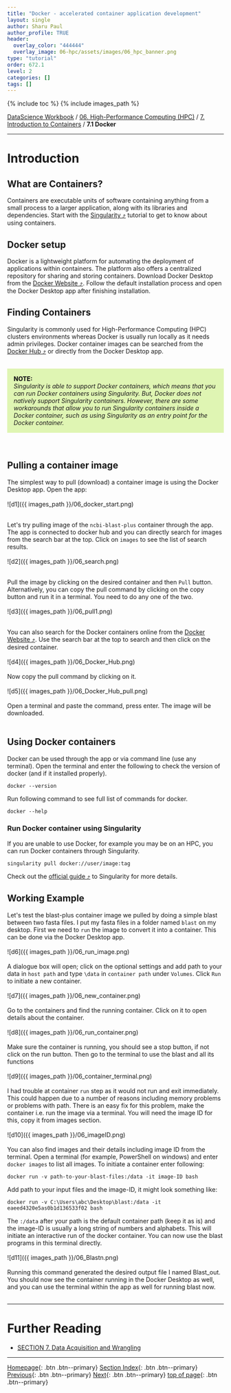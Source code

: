 ```yaml
---
title: "Docker - accelerated container application development"
layout: single
author: Sharu Paul
author_profile: TRUE
header:
  overlay_color: "444444"
  overlay_image: 06-hpc/assets/images/06_hpc_banner.png
type: "tutorial"
order: 672.1
level: 2
categories: []
tags: []
---
```


{% include toc %}
{% include images_path %}

[DataScience Workbook](https://datascience.101workbook.org/) / [06. High-Performance Computing (HPC)](../../00-IntroToHPC-LandingPage) / [7. Introduction to Containers](../00-introduction-to-containers.md) / **7.1 Docker**

---

# Introduction

## What are Containers?
Containers are executable units of software containing anything from a small process to a larger application, along with its libraries and dependencies. Start with the <a href="https://datascience.101workbook.org/06-IntroToHPC/07-CONTAINERS/01-SINGULARITY/01-singularity-basics" target="_blank">Singularity ⤴</a> tutorial to get to know about using containers. <br>


## Docker setup
Docker is a lightweight platform for automating the deployment of applications within containers. The platform also offers a centralized repository for sharing and storing containers. Download Docker Desktop from the <a href="https://www.docker.com/" target="_blank">Docker Website ⤴</a>. Follow the default installation process and open the Docker Desktop app after finishing installation.


## Finding Containers
Singularity is commonly used for High-Performance Computing (HPC) clusters environments whereas Docker is usually run locally as it needs admin privileges. Docker container images can be searched from the <a href="https://hub.docker.com/search?q=" target="_blank">Docker Hub ⤴</a> or directly from the Docker Desktop app. <br>
<br>

<div style="background: #dff5b3; padding: 15px;">
<span style="font-weight:800;">NOTE:</span>
<br><span style="font-style:italic;"> Singularity is able to support Docker containers, which means that you can run Docker containers using Singularity. But, Docker does not natively support Singularity containers. However, there are some workarounds that allow you to run Singularity containers inside a Docker container, such as using Singularity as an entry point for the Docker container. </span>
</div> <br>
<br>

## Pulling a container image
The simplest way to pull (download) a container image is using the Docker Desktop app.
Open the app: <br>
<br>
![d1]({{ images_path }}/06_docker_start.png) <br>
<br>

Let's try pulling image of the `ncbi-blast-plus` container through the app. The app is connected to docker hub and you can directly search for images from the search bar at the top. Click on `images` to see the list of search results. <br>
<br>
![d2]({{ images_path }}/06_search.png) <br>
<br>

Pull the image by clicking on the desired container and then `Pull` button. Alternatively, you can copy the pull command by clicking on the copy button and run it in a terminal. You need to do any one of the two. <br>
<br>
![d3]({{ images_path }}/06_pull1.png) <br>
<br>

You can also search for the Docker containers online from the <a href="https://www.docker.com/" target="_blank">Docker Website ⤴</a>. Use the search bar at the top to search and then click on the desired container. <br>
<br>
![d4]({{ images_path }}/06_Docker_Hub.png) <br>
<br>
Now copy the pull command by clicking on it. <br>
<br>
![d5]({{ images_path }}/06_Docker_Hub_pull.png) <br>
<br>
Open a terminal and paste the command, press enter. The image will be downloaded.
<br>
<br>

## Using Docker containers
Docker can be used through the app or via command line (use any terminal). Open the terminal and enter the following to check the version of docker (and if it installed properly).

```
docker --version
```

Run following command to see full list of commands for docker.

```
docker --help
```

### Run Docker container using Singularity
If you are unable to use Docker, for example you may be on an HPC, you can run Docker containers through Singularity.

```
singularity pull docker://user/image:tag
```

Check out the <a href="https://docs.sylabs.io/guides/3.2/user-guide/cli/singularity_pull.html" target="blank">official guide ⤴</a> to Singularity for more details.
<br>


## Working Example
Let's test the blast-plus container image we pulled by doing a simple blast between two fasta files. I put my fasta files in a folder named `blast` on my desktop. First we need to `run` the image to convert it into a container. This can be done via the Docker Desktop app. <br>
<br>
![d6]({{ images_path }}/06_run_image.png) <br>
<br>
A dialogue box will open; click on the optional settings and add path to your data in `host path` and type `\data` in `container path` under `Volumes`. Click `Run` to initiate a new container. <br>
<br>
![d7]({{ images_path }}/06_new_container.png) <br>
<br>
Go to the containers and find the running container. Click on it to open details about the container. <br>
<br>
![d8]({{ images_path }}/06_run_container.png) <br>
<br>
Make sure the container is running, you should see a stop button, if not click on the run button. Then go to the terminal to use the blast and all its functions <br>
<br>
![d9]({{ images_path }}/06_container_terminal.png) <br>
<br>
I had trouble at container `run` step as it would not run and exit immediately. This could happen due to a number of reasons including memory problems or problems with path. There is an easy fix for this problem, make the container i.e. run the image via a terminal. You will need the image ID for this, copy it from images section. <br>
<br>
![d10]({{ images_path }}/06_imageID.png) <br>
<br>
You can also find images and their details including image ID from the terminal. Open a terminal (for example, PowerShell on windows) and enter `docker images` to list all images. To initiate a container enter following:

```
docker run -v path-to-your-blast-files:/data -it image-ID bash
```

Add path to your input files and the image-ID, it might look something like:

```
docker run -v C:\Users\abc\Desktop\blast:/data -it eaeed4320e5as0b1d136533f02 bash
```

The `:/data` after your path is the default container path (keep it as is) and the image-ID is usually a long string of numbers and alphabets. This will initiate an interactive run of the docker container. You can now use the blast programs in this terminal directly. <br>
<br>
![d11]({{ images_path }}/06_Blastn.png) <br>
<br>
Running this command generated the desired output file I named Blast_out. You should now see the container running in the Docker Desktop as well, and you can use the terminal within the app as well for running blast now. <br>
<br>

___
# Further Reading
* [SECTION 7. Data Acquisition and Wrangling](../../../07-DataParsing/00-DataParsing-LandingPage)

___

[Homepage](../../../index.md){: .btn  .btn--primary}
[Section Index](../../00-IntroToHPC-LandingPage){: .btn  .btn--primary}
[Previous](../01-SINGULARITY/04-singularity-3-tutorial-vagrant){: .btn  .btn--primary}
[Next](../../../07-DataParsing/00-DataParsing-LandingPage){: .btn  .btn--primary}
[top of page](#introduction){: .btn  .btn--primary}
